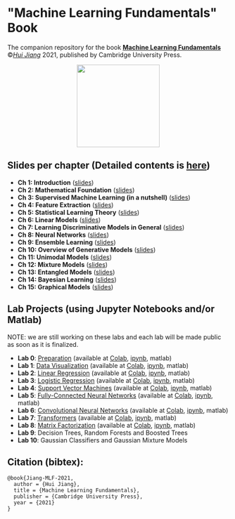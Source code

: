 # "Machine Learning Fundamentals" Book
The companion repository for the book [**Machine Learning Fundamentals**](https://www.amazon.com/Machine-Learning-Fundamentals-Concise-Introduction/dp/1108940021) ©[*Hui Jiang*](https://wiki.eecs.yorku.ca/user/hj/) 2021, published by Cambridge University Press.
<div style="text-align: center">
<img src="materials/cover.png" width="188">
</div>


## Slides per chapter (Detailed  contents is [here](materials/DetailedContents.pdf))

- **Ch 1: Introduction**    ([slides](materials/slides/ch1_Introduction.pdf))
- **Ch 2:  Mathematical Foundation**  ([slides](materials/slides/ch2_Mathematical_Foundation.pdf))
- **Ch 3: Supervised Machine Learning (in a nutshell)** ([slides](materials/slides/ch3_Supervised_Machine_Learning.pdf))
- **Ch 4: Feature Extraction** ([slides](materials/slides/ch4_Feature_Extraction.pdf))
- **Ch 5: Statistical Learning Theory** ([slides](materials/slides/ch5_Statistical_Learning_Theory.pdf))
- **Ch 6: Linear Models** ([slides](materials/slides/ch6_Linear_Models.pdf))
- **Ch 7: Learning Discriminative Models in General** ([slides](materials/slides/ch7_Learning_Discriminative_Models.pdf))
- **Ch 8: Neural Networks** ([slides](materials/slides/ch8_Neural_Networks.pdf))
- **Ch 9: Ensemble Learning** ([slides](materials/slides/ch9_Ensemble_Learning.pdf))
- **Ch 10: Overview of Generative Models** ([slides](materials/slides/ch10_Overview_Generative_Models.pdf))
- **Ch 11: Unimodal Models** ([slides](materials/slides/ch11_Unimodal_Models.pdf))
- **Ch 12: Mixture Models** ([slides](materials/slides/ch12_Mixture_Models.pdf))
- **Ch 13: Entangled Models** ([slides](materials/slides/ch13_Entangled_Models.pdf))
- **Ch 14: Bayesian Learning** ([slides](materials/slides/ch14_Bayesian_Learning.pdf))
- **Ch 15: Graphical Models** ([slides](materials/slides/ch15_Graphical_Models.pdf))

## Lab Projects (using Jupyter Notebooks and/or Matlab)

NOTE: we are still working on these labs and each lab will be made public as soon as it is finalized. 

- **Lab 0**: [Preparation](labs/pdf/Lab0_Preparation.pdf)  (available at [Colab](https://colab.research.google.com/drive/1nB-uULhbpFTqlUOekEW3272eqKJg6qok), [ipynb](labs/ipynb/Lab0_Preparation.ipynb), matlab)
- **Lab 1**: [Data Visualization](labs/pdf/Lab1_Data_Visualization.pdf) (available at [Colab](https://colab.research.google.com/drive/1zE2OrdJNkmzzn30CdDsj1y9qz585-afF), [ipynb](labs/ipynb/Lab1_Data_Visualization.ipynb), matlab)
- **Lab 2**: [Linear Regression](labs/pdf/Lab2_Linear_Regression.pdf)  (available at [Colab](https://colab.research.google.com/drive/1Ix04T8y0evnFnXWvHHWu0KfqsOA48hUg), [ipynb](labs/ipynb/Lab2_Linear_Regression.ipynb), matlab)
- **Lab 3**: [Logistic Regression](labs/pdf/Lab3_Logistic_Regression.pdf)  (available at [Colab](https://colab.research.google.com/drive/1qUi2qgwBMmHJb7Bx7ca_braGtptmzFOQ), [ipynb](labs/ipynb/Lab3_Logistic_Regression.ipynb), matlab)
- **Lab 4**: [Support Vector Machines](labs/pdf/Lab4_Support_Vector_Machine.pdf) (available at [Colab](https://colab.research.google.com/drive/1vlN46Xhfv4ES8jFWWI0iTj3WHKjb0KMg), [ipynb](labs/ipynb/Lab4_Support_Vector_Machine.ipynb), matlab)
- **Lab 5**: [Fully-Connected Neural Networks](labs/pdf/Lab5_Fully_Connected_Neural_Networks.pdf) (available at [Colab](https://colab.research.google.com/drive/1TY3fAAS18lyGrlEsvLhaYm6fIBP7CDgD), [ipynb](labs/ipynb/Lab5_Fully_Connected_Neural_Networks.ipynb), matlab)
- **Lab 6**: [Convolutional Neural Networks](labs/pdf/Lab6_Convolutional_Neural_Networks.pdf)  (available at [Colab](https://colab.research.google.com/drive/1Zkeujeoh4jNR9bQ67kfuIE7cV6KifZS2), [ipynb](labs/ipynb/Lab6_Convolutional_Neural_Networks.ipynb), matlab)
- **Lab 7**: [Transformers](labs/pdf/Lab7_Transformers.pdf) (available at [Colab](https://colab.research.google.com/drive/1RvaBdX-KrgCNkVoo39UYqH1qzd-hAT5q), [ipynb](labs/ipynb/Lab7_Transformers.ipynb), matlab) 
- **Lab 8**: [Matrix Factorization](labs/pdf/Lab8_Matrix_Factorization.pdf)  (available at [Colab](https://colab.research.google.com/drive/1JaGmlkrC03URmnfkKtOakckP_ds20-WA), [ipynb](labs/ipynb/Lab8_Matrix_Factorization.ipynb), matlab) 
- **Lab 9**: Decision Trees, Random Forests and Boosted Trees 
- **Lab 10**: Gaussian Classifiers and Gaussian Mixture Models 

## Citation (bibtex):
```
@book{Jiang-MLF-2021, 
  author = {Hui Jiang},
  title = {Machine Learning Fundamentals}, 
  publisher = {Cambridge University Press},
  year = {2021} 
}
```
